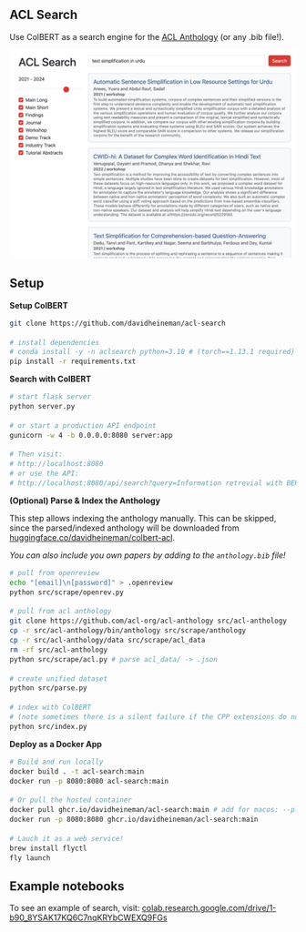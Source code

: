 ## ACL Search

Use ColBERT as a search engine for the [ACL Anthology](https://aclanthology.org/) (or any .bib file!).

<div align="center">
    <img src="./src/static/demo.jpg" width="600" />
</div>

## Setup

**Setup ColBERT**
```sh
git clone https://github.com/davidheineman/acl-search

# install dependencies
# conda install -y -n aclsearch python=3.10 # (torch==1.13.1 required)
pip install -r requirements.txt
```

**Search with ColBERT**

```sh
# start flask server
python server.py

# or start a production API endpoint
gunicorn -w 4 -b 0.0.0.0:8080 server:app

# Then visit:
# http://localhost:8080
# or use the API:
# http://localhost:8080/api/search?query=Information retrevial with BERT
```

**(Optional) Parse & Index the Anthology**

This step allows indexing the anthology manually. This can be skipped, since the parsed/indexed anthology will be downloaded from [huggingface.co/davidheineman/colbert-acl](https://huggingface.co/davidheineman/colbert-acl).

*You can also include you own papers by adding to the `anthology.bib` file!*

```sh
# pull from openreview
echo "[email]\n[password]" > .openreview
python src/scrape/openrev.py

# pull from acl anthology
git clone https://github.com/acl-org/acl-anthology src/acl-anthology
cp -r src/acl-anthology/bin/anthology src/scrape/anthology
cp -r src/acl-anthology/data src/scrape/acl_data
rm -rf src/acl-anthology
python src/scrape/acl.py # parse acl_data/ -> .json

# create unified dataset
python src/parse.py 

# index with ColBERT 
# (note sometimes there is a silent failure if the CPP extensions do not exist)
python src/index.py
```

**Deploy as a Docker App**
```sh
# Build and run locally
docker build . -t acl-search:main
docker run -p 8080:8080 acl-search:main

# Or pull the hosted container
docker pull ghcr.io/davidheineman/acl-search:main # add for macos: --platform linux/arm64 
docker run -p 8080:8080 ghcr.io/davidheineman/acl-search:main

# Lauch it as a web service!
brew install flyctl
fly launch
```

## Example notebooks

To see an example of search, visit:
[colab.research.google.com/drive/1-b90_8YSAK17KQ6C7nqKRYbCWEXQ9FGs](https://colab.research.google.com/drive/1-b90_8YSAK17KQ6C7nqKRYbCWEXQ9FGs?usp=sharing)

<!-- ## Notes
- See: 
    - https://github.com/stanford-futuredata/ColBERT/blob/main/colbert/index_updater.py
    - https://github.com/stanford-futuredata/ColBERT/issues/111

- To generate favicon:
    cd src/static
    inkscape favicon.svg --export-type=png --export-background-opacity=0 --export-filename=favicon.png
    convert favicon.png -resize 256x256 favicon.ico
    rm favicon.png

- TODO:
    - On UI
        - Add separate selector for NLP venues and ML venues
        - Return specific venue name
        - Store / return author names as a list
        - Show bibkey and bibtex in UI
        - Seperate URL/PDF/ABS buttons (show titles only)

        - Single click "copy" for full bibtex, and bib key!
        - Maybe make the UI more compressed like this: https://aclanthology.org/events/eacl-2024/#2024eacl-long
        - Colors: make the colors resemble the ACL page much closer
            - There's still a bunch of blue from the bootstrap themeing
        - Smaller line spacing for abstract text
        - Add "PDF" button
        - Justify the result metadata (Year, venue, etc.) so the content all starts at the same vertical position
        - Add a "Expand" button at the end of the abstract
        - Put two sliders on the year range (and make the years selectable, with the years at both ends of the bar)
        - If the user selects certain venues, remember these venues
        - Add a dropdown under the "Workshop" box to select specific workshops

    - On search quality
        - Include the title in the indexing

    - On indexing
        - Make indexing code better 
            (currently, the setup involves manually copying the CPP files becuase there is a silent failure, this also should be possible to do on Google Collab, or even MPS)
            - Fix "sanity check" in index.py
            - Investigate why it's so slow (~8 hours for 70K papers. I think faiss is the culprit)
        - Make this one-click re-indexing as a GitHub action (potentially when building the container? Or re-build the container when HF is updated)

    - On deployment
        - Reduce batch batch size to help RAM usage (https://fly.io/docs/about/pricing/#started-fly-machines)
 -->